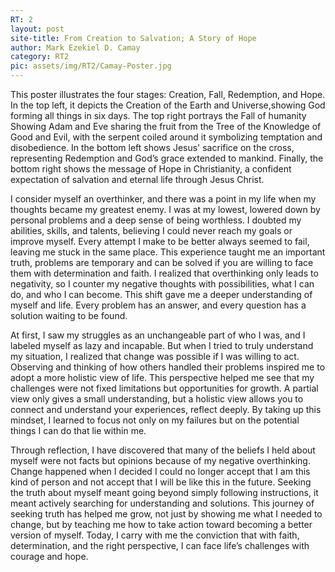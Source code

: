 ```yaml
---
RT: 2
layout: post
site-title: From Creation to Salvation; A Story of Hope
author: Mark Ezekiel D. Camay
category: RT2
pic: assets/img/RT2/Camay-Poster.jpg
---
```


This poster illustrates the four stages: Creation, Fall, Redemption, and Hope. In the top left, it depicts the Creation of the Earth and Universe,showing God forming all things in six days. The top right portrays the Fall of humanity Showing Adam and Eve sharing the fruit from the Tree of the Knowledge of Good and Evil, with the serpent coiled around it symbolizing temptation and disobedience. In the bottom left shows Jesus' sacrifice on the cross, representing Redemption and God’s grace extended to mankind. Finally, the bottom right shows the message of Hope in Christianity, a confident expectation of salvation and eternal life through Jesus Christ.

I consider myself an overthinker, and there was a point in my life when my thoughts became my greatest enemy. I was at my lowest, lowered down by personal problems and a deep sense of being worthless. I doubted my abilities, skills, and talents, believing I could never reach my goals or improve myself. Every attempt I make to be better always seemed to fail, leaving me stuck in the same place. This experience taught me an important truth, problems are temporary and can be solved if you are willing to face them with determination and faith. I realized that overthinking only leads to negativity, so I  counter my negative thoughts with possibilities, what I can do, and who I can become. This shift gave me a deeper understanding of myself and life. Every problem has an answer, and every question has a solution waiting to be found.

At first, I saw my struggles as an unchangeable part of who I was, and I labeled myself as lazy and incapable. But when I tried to truly understand my situation, I realized that change was possible if I was willing to act. Observing and thinking of how others handled their problems inspired me to adopt a more holistic view of life. This perspective helped me see that my challenges were not fixed limitations but opportunities for growth. A partial view only gives a small understanding, but a holistic view allows you to connect and understand your experiences, reflect deeply. By taking up this mindset, I learned to focus not only on my failures but on the potential things I can do that lie within me.

Through reflection, I have discovered that many of the beliefs I held about myself were not facts but opinions because of my negative overthinking. Change happened when I decided I could no longer accept that I am this kind of person and not accept that I will be like this in the future. Seeking the truth about myself meant going beyond simply following instructions, it meant actively searching for understanding and solutions. This journey of seeking truth has helped me grow, not just by showing me what I needed to change, but by teaching me how to take action toward becoming a better version of myself. Today, I carry with me the conviction that with faith, determination, and the right perspective, I can face life’s challenges with courage and hope.
